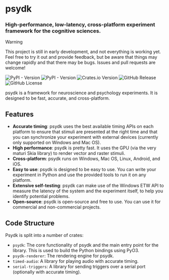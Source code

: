 # psydk

### High-performance, low-latency, cross-platform experiment framework for the cognitive sciences.

> [!WARNING]
> This project is still in early development, and not everything is working yet. Feel free to try it out and provide feedback, but be aware that things may change rapidly and that there may be bugs. Issues and pull requests are welcome!

![PyPI - Version](https://img.shields.io/pypi/v/psydk?style=flat-square&logo=python&logoColor=%23FFFFFF&label=PyPi&labelColor=%23292929&color=%23016DAD) ![PyPI - Version](https://img.shields.io/pypi/v/psydk-py?style=flat-square&logo=anaconda&logoColor=%23FFFFFF&label=Conda&labelColor=%23292929&color=%23016DAD) ![Crates.io Version](https://img.shields.io/crates/v/psydk?style=flat-square&logo=rust&label=Crates.io&labelColor=%23292929&color=%23E43716) ![GitHub Release](https://img.shields.io/github/v/release/marcpabst/psydk?include_prereleases&style=flat-square&logo=github&logoColor=white&label=Release&labelColor=%233292929&color=%23e3e3e3) ![GitHub License](https://img.shields.io/github/license/marcpabst/psydk?style=flat-square&label=License%20&labelColor=%23292929&color=brightgreen)

psydk is a framework for neuroscience and psychology experiments. It is designed to be fast, accurate, and cross-platform.

## Features

- **Accurate timing**: psydk uses the best available timing APIs on each platform to ensure that stimuli are presented at the right time and that you can synchronize your experiment with external devices (currently only supported on Windows and Mac OS).
- **High performance**: psydk is pretty fast. It uses the GPU (via the very maturi Skia library) to render vector and raster stimuli.
- **Cross-platform**: psydk runs on Windows, Mac OS, Linux, Android, and iOS.
- **Easy to use**: psydk is designed to be easy to use. You can write your experiment in Python and use the provided tools to run it on any platform.
- **Extensive self-testing**: psydk can make use of the Windows ETW API to measure the latency of the system and the experiment itself, to help you identify potential problems.
- **Open-source**: psydk is open-source and free to use. You can use it for commercial and non-commercial projects.

## Code Structure

Psydk is split into a number of crates:

- `psydk`: The core functionality of psydk and the main entry point for the library. This is used to build the Python bindings using PyO3.
- `psydk-renderer`: The rendering engine for psydk.
- `timed-audio`: A library for playing audio with accurate timing.
- `serial-triggers`: A library for sending triggers over a serial port (optionally with accurate timing).
